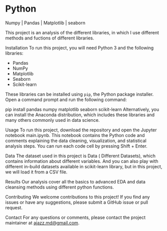 # Python
Numpy | Pandas | Matplotlib | seaborn 


This project is an analysis of the different libraries, in which I use different methods and fuctions of different libraries.

Installation To run this project, you will need Python 3 and the following libraries:

- Pandas
- NumPy
- Matplotlib
- Seaborn
- Scikit-learn

These libraries can be installed using ```pip```, the Python package installer. Open a command prompt and run the following command:

pip install pandas numpy matplotlib seaborn scikit-learn
Alternatively, you can install the Anaconda distribution, which includes these libraries and many others commonly used in data science.

Usage
To run this project, download the repository and open the Jupyter notebook main.ipynb. This notebook contains the Python code and comments explaining the data cleaning, visualization, and statistical analysis steps. You can run each code cell by pressing Shift + Enter.

Data
The dataset used in this project is Data ( Different Datasets), which contains information about different variables. And you can also play with different in-build datasets available in scikit-learn library, but in this project, we will load it from a CSV file.

Results
Our analysis cover all the basics to advanced EDA and data cleansing methods using different python functions.

Contributing
We welcome contributions to this project! If you find any issues or have any suggestions, please submit a GitHub issue or pull request.

Contact
For any questions or comments, please contact the project maintainer at ajazz.md@gmail.com.
